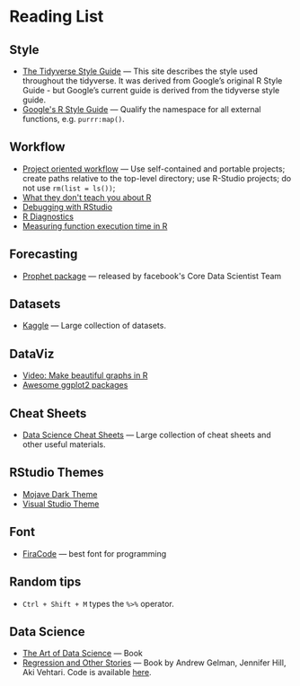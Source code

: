 # Reading List

## Style

* [The Tidyverse Style Guide](https://style.tidyverse.org/) — This site describes the style used throughout the tidyverse. It was derived from Google’s original R Style Guide - but Google’s current guide is derived from the tidyverse style guide.
* [Google's R Style Guide](https://google.github.io/styleguide/Rguide.html) — Qualify the namespace for all external functions, e.g. `purrr:map()`.

## Workflow

* [Project oriented workflow](https://www.tidyverse.org/blog/2017/12/workflow-vs-script/) — Use self-contained and portable projects; create paths relative to the top-level directory; use R-Studio projects; do not use `rm(list = ls())`;
* [What they don't teach you about R](https://rstats.wtf/)
* [Debugging with RStudio](https://support.rstudio.com/hc/en-us/articles/205612627-Debugging-with-RStudio)
* [R Diagnostics](https://support.rstudio.com/hc/en-us/articles/205753617-Code-Diagnostics)
* [Measuring function execution time in R](https://stackoverflow.com/questions/6262203/measuring-function-execution-time-in-r)

## Forecasting

* [Prophet package](https://facebook.github.io/prophet/docs/quick_start.html#r-api) — released by facebook's Core Data Scientist Team

## Datasets

* [Kaggle](https://www.kaggle.com/datasets) — Large collection of datasets.

## DataViz

* [Video: Make beautiful graphs in R](https://www.youtube.com/watch?v=qnw1xDnt_Ec&feature=youtu.be)
* [Awesome ggplot2 packages](https://github.com/erikgahner/awesome-ggplot2)

## Cheat Sheets

* [Data Science Cheat Sheets](https://www.kaggle.com/timoboz/data-science-cheat-sheets) — Large collection of cheat sheets and other useful materials.

## RStudio Themes

* [Mojave Dark Theme](https://github.com/patrickshox/Mojave-Dark-RStudio-Theme/blob/master/Demo%20Images%20and%20Gifs/Main.png)
* [Visual Studio Theme](https://github.com/michaelasher/CustomRStudioTheme)

## Font

* [FiraCode](https://github.com/tonsky/FiraCode) — best font for programming

## Random tips

* `Ctrl + Shift + M` types the `%>%` operator.

## Data Science

* [The Art of Data Science](https://raw.githubusercontent.com/rdpeng/artofdatascience/master/preview/artofdatascience-preview.pdf) — Book
* [Regression and Other Stories](https://avehtari.github.io/ROS-Examples/) — Book by Andrew Gelman, Jennifer Hill, Aki Vehtari. Code is available [here](https://avehtari.github.io/ROS-Examples/).
